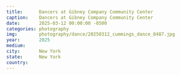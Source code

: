 ```yaml
---
title:  	Dancers at Gibney Company Community Center
caption:	Dancers at Gibney Company Community Center
date:   	2025-03-12 00:00:00 -0500
categories: photography
img:		photography/dance/20250312_cummings_dance_0487.jpg
year:		2025
medium:
city:		New York
state:		New York
country:
---
```

